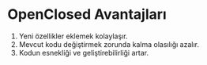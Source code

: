 # OpenClosed Avantajları
1. Yeni özellikler eklemek kolaylaşır.
2. Mevcut kodu değiştirmek zorunda kalma olasılığı azalır.
3. Kodun esnekliği ve geliştirebilirliği artar.